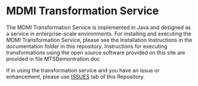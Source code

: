 # MDMI Transformation Service 
The MDMI Transformation Service is implemented in Java and designed as a service in enterprise-scale environments.  For installing and executing the MDMI Transformation Service, please see the Installation Instructions in the documentation folder in this repository. Instructions for executing transformations using the open source software provided on this site are provided in file MTSDemontration.doc

If in using the transformation service and you have an issue or enhancement, please use [ISSUES](https://github.com/MDMI/MDMITransformationService/issues) tab of this Repository.
